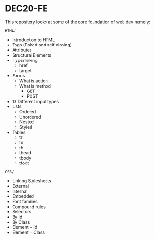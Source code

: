 # DEC20-FE
This repository looks at some of the core foundation of web dev namely:

`HTML/`
* Introduction to HTML
* Tags (Paired and self closing)
* Attributes
* Structural Elements
* Hyperlinking
  * href
  * target
* Forms
  * What is action
  * What is method
    * GET
    * POST
* 13 Different input types
* Lists
  * Ordered
  * Unordered
  * Nested
  * Styled
* Tables
  * tr
  * td
  * th
  * thead
  * tbody
  * tfoot

`CSS/`
* Linking Stylesheets
 * External
 * Internal
 * Embedded
* Font families
* Compound rules
* Selectors
 * By Id
 * By Class
 * Element + Id
 * Element + Class
